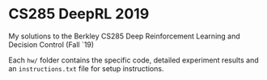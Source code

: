 # CS285 DeepRL 2019

My solutions to the Berkley CS285 Deep Reinforcement Learning and Decision Control (Fall `19)

Each `hw/` folder contains the specific code, detailed experiment results and an `instructions.txt` file for setup instructions.
